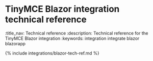 # TinyMCE Blazor integration technical reference
:title_nav: Technical reference
:description: Technical reference for the TinyMCE Blazor integration
:keywords: integration integrate blazor blazorapp

{% include integrations/blazor-tech-ref.md %}